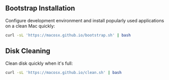 ## Bootstrap Installation

Configure development environment and install popularly used applications on a clean Mac quickly:

```bash
curl -sL 'https://macosx.github.io/bootstrap.sh' | bash
```

## Disk Cleaning

Clean disk quickly when it's full:

```bash
curl -sL 'https://macosx.github.io/clean.sh' | bash
```

